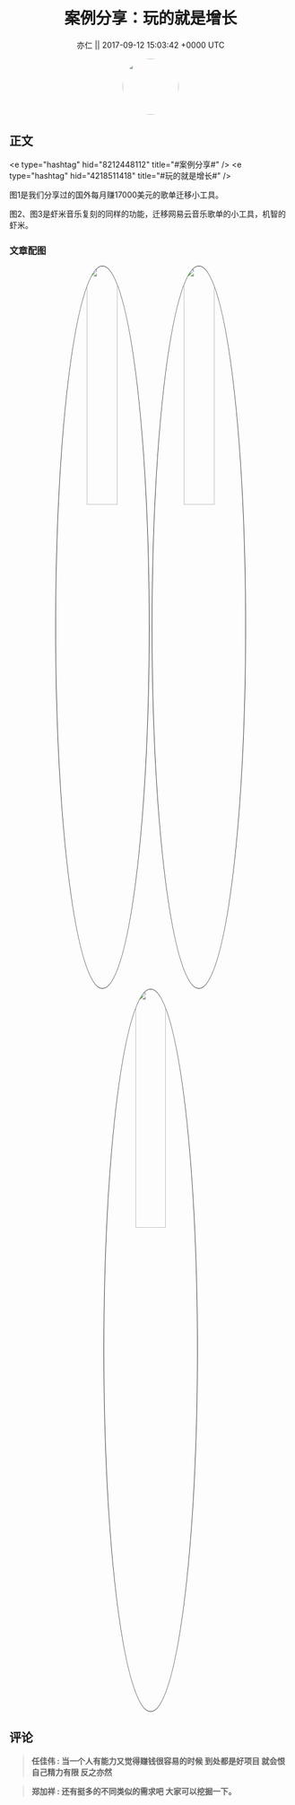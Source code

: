 <h1 align="center">案例分享：玩的就是增长</h1>




<p align="center">
    <a>亦仁 || 2017-09-12 15:03:42 &#43;0000 UTC</a>
</p>

<div align="center">
    <img src="https://images.zsxq.com/Fn3NQqCN8nuGF86yZPXSbEsl0mb3?e=1590940799&amp;token=kIxbL07-8jAj8w1n4s9zv64FuZZNEATmlU_Vm6zD:pfbNc8W3hS0oYG_hyXXh_rHMHuc=" width="100" height="100" style="border:1px solid;border-radius:50%; color:#ffffff"/>
</div>




## 正文

<div>
&lt;e type=&#34;hashtag&#34; hid=&#34;8212448112&#34; title=&#34;#案例分享#&#34; /&gt;   &lt;e type=&#34;hashtag&#34; hid=&#34;4218511418&#34; title=&#34;#玩的就是增长#&#34; /&gt;  

图1是我们分享过的国外每月赚17000美元的歌单迁移小工具。 

图2、图3是虾米音乐复刻的同样的功能，迁移网易云音乐歌单的小工具，机智的虾米。
</div>

### 文章配图

<div class="image" align="center">

<img src="https://images.zsxq.com/lraaK1PYVVa6aqNzebQLLgWLgNbd?imageMogr2/auto-orient/thumbnail/800x/format/jpg/blur/1x0/quality/75&amp;e=1590940799&amp;token=kIxbL07-8jAj8w1n4s9zv64FuZZNEATmlU_Vm6zD:L7_PvijAWVbIYN64QrYTk47w2Yk=" width="33%" height="33%" style="border:1px solid;border-radius:50%; color:#3c3f41"/>

<img src="https://images.zsxq.com/Fj3_or_KosuSJEh3Av5JFT-KVp88?imageMogr2/auto-orient/thumbnail/800x/format/jpg/blur/1x0/quality/75&amp;e=1590940799&amp;token=kIxbL07-8jAj8w1n4s9zv64FuZZNEATmlU_Vm6zD:KC-qjlJkEV9e7yeXzByNevMDu7Q=" width="33%" height="33%" style="border:1px solid;border-radius:50%; color:#3c3f41"/>

<img src="https://images.zsxq.com/FuUFjLliijl8he2PQjSEjFI11pq2?imageMogr2/auto-orient/thumbnail/800x/format/jpg/blur/1x0/quality/75&amp;e=1590940799&amp;token=kIxbL07-8jAj8w1n4s9zv64FuZZNEATmlU_Vm6zD:hoASpMRgrXrAgS9E2bgL0RzNd3w=" width="33%" height="33%" style="border:1px solid;border-radius:50%; color:#3c3f41"/>

</div>


## 评论

<div align="left">
<div>

<blockquote >
<span> <strong>任佳伟 : 当一个人有能力又觉得赚钱很容易的时候 到处都是好项目 就会恨自己精力有限 反之亦然 </strong></span>
</blockquote>

<blockquote >
<span> <strong>郑加祥 : 还有挺多的不同类似的需求吧 大家可以挖掘一下。 </strong></span>
</blockquote>

</div>
</div>